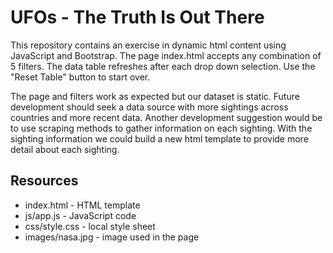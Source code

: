 # UFOs - The Truth Is Out There

This repository contains an exercise in dynamic html content using JavaScript and Bootstrap. The page index.html accepts any combination of 5 filters. The data table refreshes after each drop down selection.  Use the "Reset Table" button to start over. 

The page and filters work as expected but our dataset is static. Future development should seek a data source with more sightings across countries and more recent data. Another development suggestion would be to use scraping methods to gather information on each sighting. With the sighting information we could build a new html template to provide more detail about each sighting. 

## Resources
* index.html - HTML template
* js/app.js - JavaScript code
* css/style.css - local style sheet
* images/nasa.jpg - image used in the page

